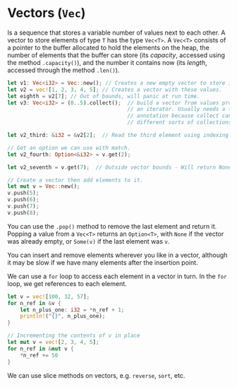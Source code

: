 # Vectors (`Vec`)

Is a sequence that stores a variable number of values next to each other. A
vector to store elements of type `T` has the type `Vec<T>`. A `Vec<T>` consists
of a pointer to the buffer allocated to hold the elements on the heap, the
number of elements that the buffer can store (its *capacity*, accessed using the
method `.capacity()`), and the number it contains now (its *length*, accessed
through the method `.len()`).

```rust
let v1: Vec<i32> = Vec::new(); // Creates a new empty vector to store integers.
let v2 = vec![1, 2, 3, 4, 5]; // Creates a vector with these values.
let eighth = v2[7]; // Out of bounds, will panic at run time.
let v3: Vec<i32> = (0..5).collect();  // build a vector from values produced by
                                      // an iterator. Usually needs a type
                                      // annotation because collect can build
                                      // different sorts of collections.

let v2_third: &i32 = &v2[2];  // Read the third element using indexing

// Get an option we can use with match.
let v2_fourth: Option<&i32> = v.get(2);

let v2_seventh = v.get(7);  // Outside vector bounds - Will return None

// Create a vector then add elements to it.
let mut v = Vec::new();
v.push(5);
v.push(6);
v.push(7);
v.push(8);
```

You can use the `.pop()` method to remove the last element and return it.
Popping a value from a `Vec<T>` returns an `Option<T>`, with `None` if the
vector was already empty, or `Some(v)` if the last element was `v`.

You can insert and remove elements wherever you like in a vector, although it
may be slow if we have many elements after the insertion point.

We can use a `for` loop to access each element in a vector in turn. In the `for`
loop, we get references to each element.

```rust
let v = vec![100, 32, 57];
for n_ref in &v {
    let n_plus_one: i32 = *n_ref + 1;
    println!("{}", n_plus_one);
}

// Incrementing the contents of v in place
let mut v = vec![2, 3, 4, 5];
for n_ref in &mut v {
    *n_ref += 50
}
```

We can use slice methods on vectors, e.g. `reverse`, `sort`, etc.
